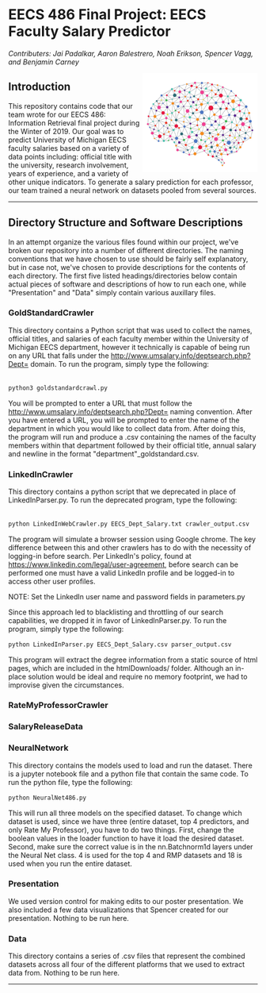 # EECS 486 Final Project: EECS Faculty Salary Predictor

*Contributers: Jai Padalkar, Aaron Balestrero, Noah Erikson, Spencer Vagg, and Benjamin Carney*

<a href="rel"><img src="/NeuralNetwork.png" align="right" height="200" width="233" ></a>



## Introduction

This repository contains code that our team wrote for our EECS 486: Information Retrieval final project during the Winter of
2019. Our goal was to predict University of Michigan EECS faculty salaries based on a variety of data points including:
official title with the university, research involvement, years of experience, and a variety of other unique indicators. To
generate a salary prediction for each professor, our team trained a neural network on datasets pooled from several sources.

---

## Directory Structure and Software Descriptions

In an attempt organize the various files found within our project, we've broken our repository into a number of different
directories. The naming conventions that we have chosen to use should be fairly self explanatory, but in case not, we've 
chosen to provide  descriptions for the contents of each directory. The first five listed headings/directories below contain
actual pieces of software and descriptions of how to run each one, while "Presentation" and "Data" simply contain various
auxillary files.

### GoldStandardCrawler

This directory contains a Python script that was used to collect the names, official titles, and salaries of each faculty
member within the University of Michigan EECS department, however it technically is capable of being run on any URL that
falls under the http://www.umsalary.info/deptsearch.php?Dept= domain. To run the program, simply type the following:

```python

python3 goldstandardcrawl.py 

```
You will be prompted to enter a URL that must follow the http://www.umsalary.info/deptsearch.php?Dept= naming convention.
After you have entered a URL, you will be prompted to enter the name of the department in which you would like to collect
data from. After doing this, the program will run and produce a .csv containing the names of the faculty members within 
that department followed by their official title, annual salary and newline in the format "department"_goldstandard.csv.


### LinkedInCrawler

This directory contains a python script that we deprecated in place of LinkedInParser.py. To run the deprecated program, type the following:

```python

python LinkedInWebCrawler.py EECS_Dept_Salary.txt crawler_output.csv

```
The program will simulate a browser session using Google chrome. The key difference between this and other
crawlers has to do with the necessity of logging-in before search. Per LinkedIn's policy, found at
https://www.linkedin.com/legal/user-agreement, before search can be performed one must have a valid LinkedIn profile and be logged-in to access other user profiles. 

NOTE: Set the LinkedIn user name and password fields in parameters.py

Since this approach led to blacklisting and throttling of our search capabilities, we dropped it in favor of LinkedInParser.py. To run the program, simply type the following:

```python
python LinkedInParser.py EECS_Dept_Salary.csv parser_output.csv

```

This program will extract the degree information from a static source of html pages, which are included
in the htmlDownloads/ folder. 
Although an in-place solution would be ideal and require no memory footprint, we had to improvise given
the circumstances. 

### RateMyProfessorCrawler

### SalaryReleaseData

### NeuralNetwork
This directory contains the models used to load and run the dataset. There is a jupyter notebook file and a python file that contain the same code. To run the python file, type the following:

```python
python NeuralNet486.py
```
This will run all three models on the specified dataset. To change which dataset is used, since we have three (entire dataset, top 4 predictors, and only Rate My Professor), you have to do two things. First, change the boolean values in the loader function to have it load the desired dataset. Second, make sure the correct value is in the nn.Batchnorm1d layers under the Neural Net class. 4 is used for the top 4 and RMP datasets and 18 is used when you run the entire dataset.

### Presentation

We used version control for making edits to our poster presentation.  We also included a few data visualizations that Spencer created for our presentation. Nothing to be run here.

### Data

This directory contains a series of .csv files that represent the combined datasets across all four of the different
platforms that we used to extract data from. Nothing to be run here.

---
